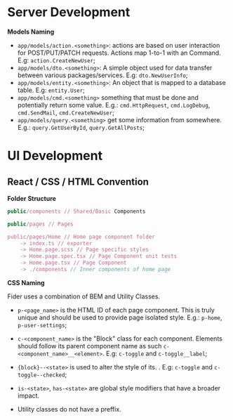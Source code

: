 # Server Development

**Models Naming**

- `app/models/action.<something>`: actions are based on user interaction for POST/PUT/PATCH requests. Actions map 1-to-1 with an Command. E.g: `action.CreateNewUser`;
- `app/models/dto.<something>`: A simple object used for data transfer between various packages/services. E.g: `dto.NewUserInfo`;
- `app/models/entity.<something>`: An object that is mapped to a database table. E.g: `entity.User`;
- `app/models/cmd.<something>` something that must be done and potentially return some value. E.g.: `cmd.HttpRequest`, `cmd.LogDebug`, `cmd.SendMail`, `cmd.CreateNewUser`;
- `app/models/query.<something>` get some information from somewhere. E.g.: `query.GetUserById`, `query.GetAllPosts`;

# UI Development

## React / CSS / HTML Convention

**Folder Structure**

```javascript
public/components // Shared/Basic Components

public/pages // Pages

public/pages/Home // Home page component folder
	-> index.ts // exporter
	-> Home.page.scss // Page specific styles
	-> Home.page.spec.tsx // Page Component unit tests
	-> Home.page.tsx // Page Component
	-> ./components // Inner components of home page
```

**CSS Naming**

Fider uses a combination of BEM and Utility Classes.

- `p-<page_name>` is the HTML ID of each page component. This is truly unique and should be used to provide page isolated style. E.g.: `p-home`, `p-user-settings`;

- `c-<component_name>` is the "Block" class for each component. Elements should follow its parent component name as such `c-<component_name>__<element>`. E.g: `c-toggle` and `c-toggle__label`;

- `{block}--<state>` is used to alter the style of its. . E.g: `c-toggle` and `c-toggle--checked`;

- `is-<state>`, `has-<state>` are global style modifiers that have a broader impact.

- Utility classes do not have a preffix.
